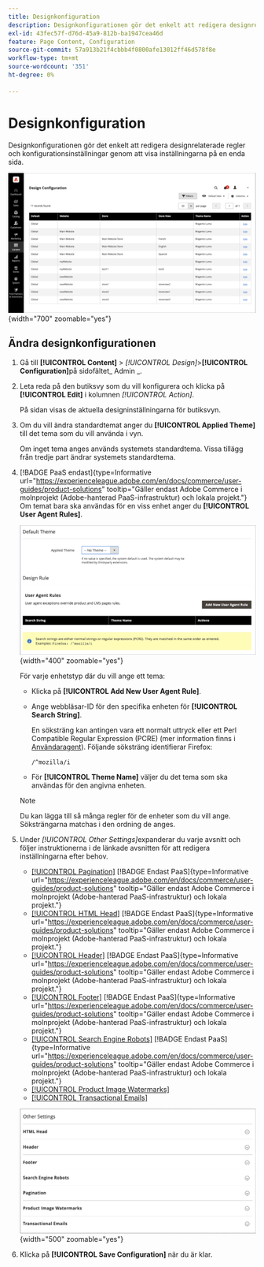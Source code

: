 ```yaml
---
title: Designkonfiguration
description: Designkonfigurationen gör det enkelt att redigera designrelaterade regler och konfigurationsinställningar genom att visa inställningarna på en enda sida.
exl-id: 43fec57f-d76d-45a9-812b-ba1947cea46d
feature: Page Content, Configuration
source-git-commit: 57a913b21f4cbbb4f0800afe13012ff46d578f8e
workflow-type: tm+mt
source-wordcount: '351'
ht-degree: 0%

---
```


# Designkonfiguration

Designkonfigurationen gör det enkelt att redigera designrelaterade regler och konfigurationsinställningar genom att visa inställningarna på en enda sida.

![Designkonfigurationssida](./assets/configuration.png){width="700" zoomable="yes"}

## Ändra designkonfigurationen

1. Gå till **[!UICONTROL Content]** > _[!UICONTROL Design]_>**[!UICONTROL Configuration]**&#x200B;på sidofältet_ Admin _.

1. Leta reda på den butiksvy som du vill konfigurera och klicka på **[!UICONTROL Edit]** i kolumnen _[!UICONTROL Action]_.

   På sidan visas de aktuella designinställningarna för butiksvyn.

1. Om du vill ändra standardtemat anger du **[!UICONTROL Applied Theme]** till det tema som du vill använda i vyn.

   Om inget tema anges används systemets standardtema. Vissa tillägg från tredje part ändrar systemets standardtema.

1. [!BADGE PaaS endast]{type=Informative url="https://experienceleague.adobe.com/en/docs/commerce/user-guides/product-solutions" tooltip="Gäller endast Adobe Commerce i molnprojekt (Adobe-hanterad PaaS-infrastruktur) och lokala projekt."} Om temat bara ska användas för en viss enhet anger du **[!UICONTROL User Agent Rules]**.

   ![Användaragentregler](./assets/configuration-user-agent-rules.png){width="400" zoomable="yes"}

   För varje enhetstyp där du vill ange ett tema:

   - Klicka på **[!UICONTROL Add New User Agent Rule]**.

   - Ange webbläsar-ID för den specifika enheten för **[!UICONTROL Search String]**.

     En söksträng kan antingen vara ett normalt uttryck eller ett Perl Compatible Regular Expression (PCRE) (mer information finns i [Användaragent](https://en.wikipedia.org/wiki/User_agent)). Följande söksträng identifierar Firefox:

         /^mozilla/i
     
   - För **[!UICONTROL Theme Name]** väljer du det tema som ska användas för den angivna enheten.

   >[!NOTE]
   >
   >Du kan lägga till så många regler för de enheter som du vill ange. Söksträngarna matchas i den ordning de anges.

1. Under _[!UICONTROL Other Settings]_&#x200B;expanderar du varje avsnitt och följer instruktionerna i de länkade avsnitten för att redigera inställningarna efter behov.

   - [[!UICONTROL Pagination]](../catalog/navigation-product-listings.md#pagination-controls) [!BADGE Endast PaaS]{type=Informative url="https://experienceleague.adobe.com/en/docs/commerce/user-guides/product-solutions" tooltip="Gäller endast Adobe Commerce i molnprojekt (Adobe-hanterad PaaS-infrastruktur) och lokala projekt."}
   - [[!UICONTROL HTML Head]](page-setup.md#html-head) [!BADGE Endast PaaS]{type=Informative url="https://experienceleague.adobe.com/en/docs/commerce/user-guides/product-solutions" tooltip="Gäller endast Adobe Commerce i molnprojekt (Adobe-hanterad PaaS-infrastruktur) och lokala projekt."}
   - [[!UICONTROL Header]](page-setup.md#header) [!BADGE Endast PaaS]{type=Informative url="https://experienceleague.adobe.com/en/docs/commerce/user-guides/product-solutions" tooltip="Gäller endast Adobe Commerce i molnprojekt (Adobe-hanterad PaaS-infrastruktur) och lokala projekt."}
   - [[!UICONTROL Footer]](page-setup.md#footer) [!BADGE Endast PaaS]{type=Informative url="https://experienceleague.adobe.com/en/docs/commerce/user-guides/product-solutions" tooltip="Gäller endast Adobe Commerce i molnprojekt (Adobe-hanterad PaaS-infrastruktur) och lokala projekt."}
   - [[!UICONTROL Search Engine Robots]](../merchandising-promotions/seo-overview.md#search-engine-robots) [!BADGE Endast PaaS]{type=Informative url="https://experienceleague.adobe.com/en/docs/commerce/user-guides/product-solutions" tooltip="Gäller endast Adobe Commerce i molnprojekt (Adobe-hanterad PaaS-infrastruktur) och lokala projekt."}
   - [[!UICONTROL Product Image Watermarks]](../catalog/product-image.md#watermarks)
   - [[!UICONTROL Transactional Emails]](../systems/email-templates.md#configure-email-templates)

   ![Andra inställningar som ska påverka designen](./assets/configuration-other-settings.png){width="500" zoomable="yes"}

1. Klicka på **[!UICONTROL Save Configuration]** när du är klar.
